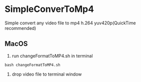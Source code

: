 # SimpleConverToMp4
Simple convert any video file to mp4 h.264 yuv420p(QuickTime recommended)

## MacOS
1. run changeFormatToMP4.sh in terminal
```
bash changeFormatToMP4.sh
```
1. drop video file to terminal window

